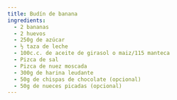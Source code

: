 ```yaml
---
title: Budín de banana
ingredients:
  - 2 bananas
  - 2 huevos
  - 250g de azúcar
  - ½ taza de leche
  - 100c.c. de aceite de girasol o maiz/115 manteca
  - Pizca de sal
  - Pizca de nuez moscada
  - 300g de harina leudante
  - 50g de chispas de chocolate (opcional)
  - 50g de nueces picadas (opcional)
---
```

